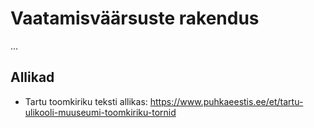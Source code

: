 # Vaatamisväärsuste rakendus

...

## Allikad

* Tartu toomkiriku teksti allikas: https://www.puhkaeestis.ee/et/tartu-ulikooli-muuseumi-toomkiriku-tornid
